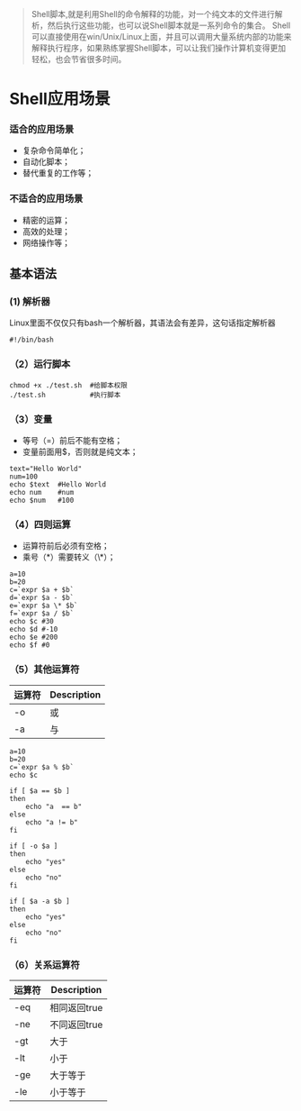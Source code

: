> Shell脚本,就是利用Shell的命令解释的功能，对一个纯文本的文件进行解析，然后执行这些功能，也可以说Shell脚本就是一系列命令的集合。
>  Shell可以直接使用在win/Unix/Linux上面，并且可以调用大量系统内部的功能来解释执行程序，如果熟练掌握Shell脚本，可以让我们操作计算机变得更加轻松，也会节省很多时间。

# Shell应用场景

### 适合的应用场景

- 复杂命令简单化；
- 自动化脚本；
- 替代重复的工作等；

### 不适合的应用场景

- 精密的运算；
- 高效的处理；
- 网络操作等；

## 基本语法

### (1) 解析器

Linux里面不仅仅只有bash一个解析器，其语法会有差异，这句话指定解析器

```shell
#!/bin/bash
```

### （2）运行脚本

```shell
chmod +x ./test.sh	#给脚本权限
./test.sh			#执行脚本
```

### （3）变量

- 等号（=）前后不能有空格；
- 变量前面用$，否则就是纯文本；

```shell
text="Hello World"
num=100
echo $text	#Hello World
echo num	#num
echo $num	#100
```

### （4）四则运算

- 运算符前后必须有空格；
- 乘号（*）需要转义（\\\*）；

```shell
a=10
b=20
c=`expr $a + $b`
d=`expr $a - $b`
e=`expr $a \* $b`
f=`expr $a / $b`
echo $c	#30
echo $d #-10
echo $e	#200
echo $f	#0
```

### （5）其他运算符

| 运算符 | Description |
| ------ | ----------- |
| -o     | 或 |
| -a | 与 |

```shell
a=10
b=20
c=`expr $a % $b`
echo $c

if [ $a == $b ]
then
	echo "a  == b"
else
	echo "a != b"
fi

if [ -o $a ]
then
	echo "yes"
else
	echo "no"
fi

if [ $a -a $b ]
then
	echo "yes"
else
	echo "no"
fi
```

### （6）关系运算符

| 运算符 | Description |
| ------ | ----------- |
| -eq    | 相同返回true |
| -ne | 不同返回true |
| -gt | 大于 |
| -lt | 小于 |
| -ge| 大于等于 |
| -le | 小于等于 |

